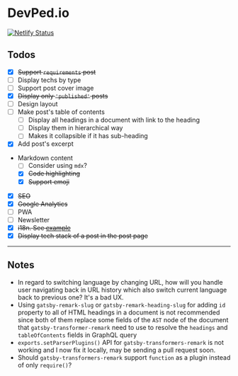 # DevPed.io

[![Netlify Status](https://api.netlify.com/api/v1/badges/2ea89da2-fada-464a-955f-9c6e351749c7/deploy-status)](https://app.netlify.com/sites/pensive-williams-eacc81/deploys)

## Todos

- [x] ~~Support `requirements` post~~
- [ ] Display techs by type
- [ ] Support post cover image
- [x] ~~Display only `'published'` posts~~
- [ ] Design layout
- [ ] Make post's table of contents
  - [ ] Display all headings in a document with link to the heading
  - [ ] Display them in hierarchical way
  - [ ] Makes it collapsible if it has sub-heading
- [x] Add post's excerpt
- Markdown content
  - [ ] Consider using `mdx`?
  - [x] ~~Code highlighting~~
  - [x] ~~Support emoji~~
- [x] ~~SEO~~
- [x] ~~Google Analytics~~
- [ ] PWA
- [ ] Newsletter
- [x] ~~i18n. See [example](https://github.com/gatsbyjs/gatsby/tree/master/examples/using-i18n)~~
- [x] ~~Display tech stack of a post in the post page~~

---

## Notes

- In regard to switching language by changing URL, how will you handle user navigating back in URL history which also switch current language back to previous one? It's a bad UX.
- Using `gatsby-remark-slug` or `gatsby-remark-heading-slug` for adding `id` property to all of HTML headings in a document is not recommended since both of them replace some fields of the `AST` node of the document that `gatsby-transformer-remark` need to use to resolve the `headings` and `tableOfContents` fields in GraphQL query
- `exports.setParserPlugins()` API for `gatsby-transformers-remark` is not working and I now fix it locally, may be sending a pull request soon.
- Should `gatsby-transformers-remark` support `function` as a plugin instead of only `require()`?

